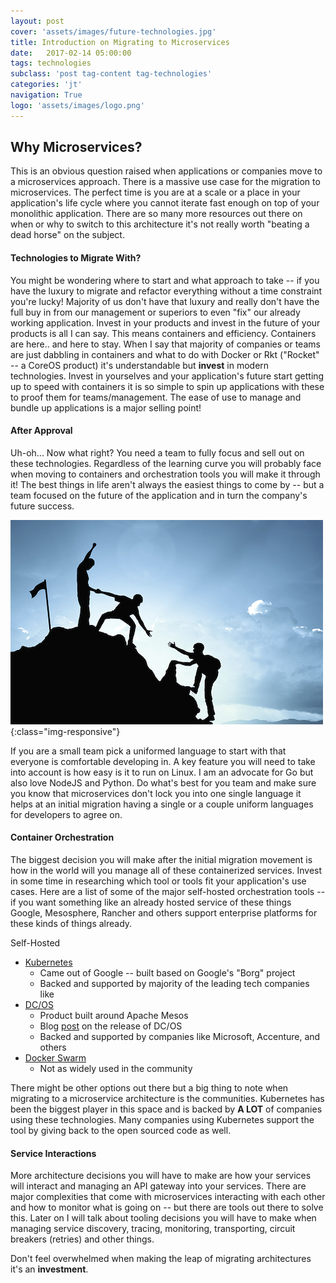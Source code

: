 ```yaml
---
layout: post
cover: 'assets/images/future-technologies.jpg'
title: Introduction on Migrating to Microservices
date:   2017-02-14 05:00:00
tags: technologies
subclass: 'post tag-content tag-technologies'
categories: 'jt'
navigation: True
logo: 'assets/images/logo.png'
---
```


## Why Microservices?

This is an obvious question raised when applications or companies move to a microservices approach. There is a massive use case for the migration to microservices. The perfect time is you are at a scale or a place in your application's life cycle where you cannot iterate fast enough on top of your monolithic application. There are so many more resources out there on when or why to switch to this architecture it's not really worth "beating a dead horse" on the subject.

#### Technologies to Migrate With?

You might be wondering where to start and what approach to take -- if you have the luxury to migrate and refactor everything without a time constraint you're lucky! Majority of us don't have that luxury and really don't have the full buy in from our management or superiors to even "fix" our already working application. Invest in your products and invest in the future of your products is all I can say. This means containers and efficiency. Containers are here.. and here to stay. When I say that majority of companies or teams are just dabbling in containers and what to do with Docker or Rkt ("Rocket" -- a CoreOS product) it's understandable but **invest** in modern technologies. Invest in yourselves and your application's future start getting up to speed with containers it is so simple to spin up applications with these to proof them for teams/management. The ease of use to manage and bundle up applications is a major selling point! 

#### After Approval

Uh-oh... Now what right? You need a team to fully focus and sell out on these technologies. Regardless of the learning curve you will probably face when moving to containers and orchestration tools you will make it through it! The best things in life aren't always the easiest things to come by -- but a team focused on the future of the application and in turn the company's future success. 

![team](./../assets/images/small-team.jpg){:class="img-responsive"}

If you are a small team pick a uniformed language to start with that everyone is comfortable developing in. A key feature you will need to take into account is how easy is it to run on Linux. I am an advocate for Go but also love NodeJS and Python. Do what's best for you team and make sure you know that microservices don't lock you into one single language it helps at an initial migration having a single or a couple uniform languages for developers to agree on.  

#### Container Orchestration

The biggest decision you will make after the initial migration movement is how in the world will you manage all of these containerized services. Invest in some time in researching which tool or tools fit your application's use cases. Here are a list of some of the major self-hosted orchestration tools -- if you want something like an already hosted service of these things Google, Mesosphere, Rancher and others support enterprise platforms for these kinds of things already.

Self-Hosted

- [Kubernetes](https://kubernetes.io/)
    - Came out of Google -- built based on Google's "Borg" project
    - Backed and supported by majority of the leading tech companies like 
- [DC/OS](https://dcos.io/)
    - Product built around Apache Mesos
    - Blog [post](https://mesosphere.com/blog/2016/04/19/open-source-dcos/) on the release of DC/OS
    - Backed and supported by companies like Microsoft, Accenture, and others
- [Docker Swarm](https://docs.docker.com/engine/swarm/)
    - Not as widely used in the community

There might be other options out there but a big thing to note when migrating to a microservice architecture is the communities. Kubernetes has been the biggest player in this space and is backed by **A LOT** of companies using these technologies. Many companies using Kubernetes support the tool by giving back to the open sourced code as well.

#### Service Interactions

More architecture decisions you will have to make are how your services will interact and managing an API gateway into your services. There are major complexities that come with microservices interacting with each other and how to monitor what is going on -- but there are tools out there to solve this. Later on I will talk about tooling decisions you will have to make when managing service discovery, tracing, monitoring, transporting, circuit breakers (retries) and other things. 

Don't feel overwhelmed when making the leap of migrating architectures it's an **investment**.